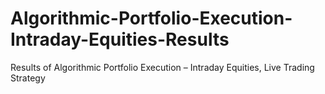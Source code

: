 # Algorithmic-Portfolio-Execution-Intraday-Equities-Results
Results of Algorithmic Portfolio Execution – Intraday Equities, Live Trading Strategy
